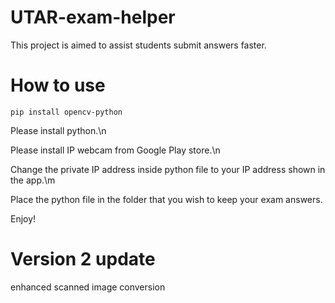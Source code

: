 # UTAR-exam-helper
 This project is aimed to assist students submit answers faster.

# How to use
```
pip install opencv-python
```
 Please install python.\n
 
 Please install IP webcam from Google Play store.\n
 
 Change the private IP address inside python file to your IP address shown in the app.\m
 
 Place the python file in the folder that you wish to keep your exam answers.
 
 Enjoy!

# Version 2 update
 enhanced scanned image conversion
